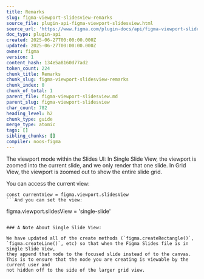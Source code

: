 ```yaml
---
title: Remarks
slug: figma-viewport-slidesview-remarks
source_file: plugin-api-figma-viewport-slidesview.html
source_url: 'https://www.figma.com/plugin-docs/api/figma-viewport-slidesview/'
doc_type: plugin-api
created: 2025-06-27T00:00:00.000Z
updated: 2025-06-27T00:00:00.000Z
owner: figma
version: 1
content_hash: 134e5a8160d77ad2
token_count: 224
chunk_title: Remarks
chunk_slug: figma-viewport-slidesview-remarks
chunk_index: 0
chunk_of_total: 1
parent_file: figma-viewport-slidesview.md
parent_slug: figma-viewport-slidesview
char_count: 782
heading_level: h2
chunk_type: guide
merge_type: atomic
tags: []
sibling_chunks: []
compiler: noos-figma
---
```


The viewport mode within the Slides UI: In Single Slide View, the viewport is zoomed into the current slide, and we only render that
one slide. In Grid View, the viewport is zoomed out to show the entire slide grid.

You can access the current view:

```
const currentView = figma.viewport.slidesView
```And you can set the view:

```
figma.viewport.slidesView = 'single-slide'
```

### A Note About Single Slide View:

We have updated all of the create methods (`figma.createRectangle()`, `figma.createLine()`, etc) so that when the Figma Slides file is in Single Slide View,
they append that node to the focused slide instead of to the canvas. This is to ensure that the node you are creating is viewable by the current user and
not hidden off to the side of the larger grid view.
